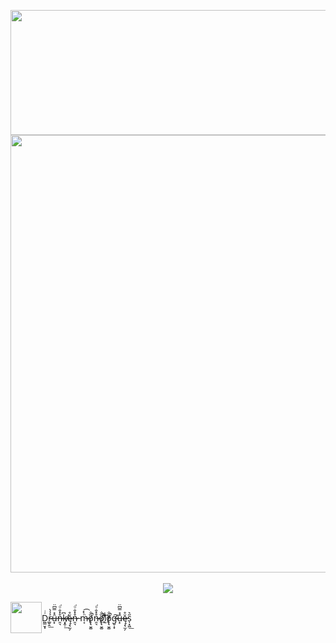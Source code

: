 <!--![MasterHead](https://i.pinimg.com/originals/6a/fc/cf/6afccf8e195254fbfcb454df97c03c83.gif)-->

<!--[![](https://visitcount.itsvg.in/api?id=y4na&icon=0&color=6)](https://visitcount.itsvg.in) -->

<p align="center">

  <img width="600px" height="200px" src="https://images-wixmp-ed30a86b8c4ca887773594c2.wixmp.com/f/fc3584b9-ef3c-44fd-a3b8-5e43c2e3e2fa/dhjxksc-6c15a3a2-e506-4563-ba00-370ca7588f1e.png?token=eyJ0eXAiOiJKV1QiLCJhbGciOiJIUzI1NiJ9.eyJzdWIiOiJ1cm46YXBwOjdlMGQxODg5ODIyNjQzNzNhNWYwZDQxNWVhMGQyNmUwIiwiaXNzIjoidXJuOmFwcDo3ZTBkMTg4OTgyMjY0MzczYTVmMGQ0MTVlYTBkMjZlMCIsIm9iaiI6W1t7InBhdGgiOiJcL2ZcL2ZjMzU4NGI5LWVmM2MtNDRmZC1hM2I4LTVlNDNjMmUzZTJmYVwvZGhqeGtzYy02YzE1YTNhMi1lNTA2LTQ1NjMtYmEwMC0zNzBjYTc1ODhmMWUucG5nIn1dXSwiYXVkIjpbInVybjpzZXJ2aWNlOmZpbGUuZG93bmxvYWQiXX0.BhRl76rY3l22ujiK79vNec2cz6BPCbjnXzDUA_7iG9k"/>
  <br>
  <img width="700px" src="https://media1.tenor.com/m/AsYo3TWksEAAAAAd/aespa-armageddon-aespa.gif"/>
  <br>
  <br>
  <img src="https://github-readme-stats.vercel.app/api/top-langs/?username=y4na&theme=aura&hide_border=false&include_all_commits=true&count_private=false&layout=compact"/>
  <br>
  <div style="display: flex; align-items: center;">
  <img width="50px" height="50px" src="https://img1.picmix.com/output/stamp/normal/0/1/3/9/1599310_d0a74.gif"/>
  <p align="right"> Ḋ̤͇̮͙ͥr̶̷̲͍̭͐̾̀͟û̶͙̽̿͆̈n̷̶̯͉̊̽̐ͦ͘k̶̸͙̭̹͆͟ę̷̵̧̖̫̗̆̊n̷̶̯͉̊̽̐ͦ͘ m̶̷͔ͪ̽͡ȍ̸̢̢̮͚̐̚n̷̶̯͉̊̽̐ͦ͘ȍ̸̢̢̮͚̐̚ḻ̸͈ͧ͑̓̓̀͡ȍ̸̢̢̮͚̐̚g̴̶̛̮̣͙͠û̶͙̽̿͆̈ę̷̵̧̖̫̗̆̊s̩͙͖̋͛͟ </p>
  </div>
  
</p>



